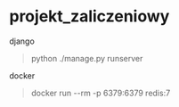 # projekt_zaliczeniowy

django

>python ./manage.py runserver

docker

>docker run --rm -p 6379:6379 redis:7
